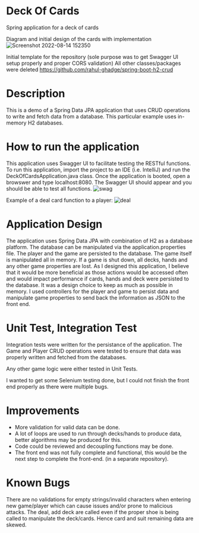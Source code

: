 # Deck Of Cards
Spring application for a deck of cards

Diagram and initial design of the cards with implementation
![Screenshot 2022-08-14 152350](https://user-images.githubusercontent.com/31741107/184551803-a5001aaf-0c7a-4c25-9053-1401c4aa7f91.png)

Initial template for the repository (sole purpose was to get Swagger UI setup properly and proper CORS validation)
All other classes/packages were deleted
https://github.com/rahul-ghadge/spring-boot-h2-crud

# Description 
This is a demo of a Spring Data JPA application that uses CRUD operations to write and 
fetch data from a database.  This particular example uses in-memory H2 databases.

# How to run the application 
This application uses Swagger UI to facilitate testing the RESTful functions. To run this application, import the project to an IDE (i.e. IntelliJ) and run the DeckOfCardsApplication.java class.  Once the application is booted, open a browswer and type localhost:8080.  The Swagger UI should appear and you should be able to test all functions. 
![swag](https://user-images.githubusercontent.com/31741107/184551840-646e9d92-e669-4d64-9c13-aebaffc7eef8.png)

Example of a deal card function to a player:
![deal](https://user-images.githubusercontent.com/31741107/184551885-2fc989db-0b49-4d7b-8b8f-68cafb3c9851.png)

# Application Design
The application uses Spring Data JPA with combination of H2 as a database platform.  The database can be manipulated via the application.properties file.
The player and the game are persisted to the database.  The game itself is manipulated all in memory.  If a game is shut down, all decks, hands and any other game properties are lost.  As I designed this application, I believe that it would be more beneficial as those actions would be accessed often and would impact performance if cards, hands and deck were persisted to the database.  It was a design choice to keep as much as possible in memory.  I used controllers for the player and game to persist data and manipulate game properties to send back the information as JSON to the front end.

# Unit Test, Integration Test
Integration tests were written for the persistance of the application.  The Game and Player CRUD operations were tested to ensure that data was properly written and fetched from the databases. 

Any other game logic were either tested in Unit Tests.

I wanted to get some Selenium testing done, but I could not finish the front end properly as there were multiple bugs.

# Improvements
- More validation for valid data can be done.
- A lot of loops are used to run through decks/hands to produce data, better algorithms may be produced for this.
- Code could be reviewed and decoupling functions may be done.
- The front end was not fully complete and functional, this would be the next step to complete the front-end. (in a separate repository).

# Known Bugs
There are no validations for empty strings/invalid characters when entering new game/player which can cause issues and/or prone to malicious attacks.
The deal, add deck are called even if the proper shoe is being called to manipulate the deck/cards. Hence card and suit remaining data are skewed.



